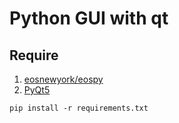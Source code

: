 # Python GUI with qt

## Require
1. [eosnewyork/eospy](https://github.com/eosnewyork/eospy.git)
2. [PyQt5](https://pypi.org/project/PyQt5/)

```sheel=
pip install -r requirements.txt
```

